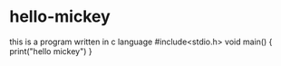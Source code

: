 # hello-mickey
this is a program written in c language
#include<stdio.h>
void main()
{
      print("hello mickey")
}
